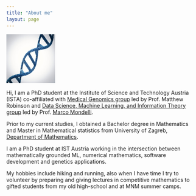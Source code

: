 ```yaml
---
title: "About me"
layout: page
---
```



<img src="/images/mypub19_small.jpg" alt="My photo" style="width:128px;height:128px;">


Hi, I am a PhD student at the Institute of Science and Technology Austria (ISTA) co-affiliated with [Medical Genomics group](https://ist.ac.at/en/research/robinson-group/) led by Prof. Matthew Robinson and [Data Science, Machine Learning, and Information Theory group](https://ist.ac.at/en/research/mondelli-group/) led by Prof. [Marco Mondelli](http://marcomondelli.com/index.html).

Prior to my current studies, I obtained a Bachelor degree in Mathematics and Master in Mathematical statistics from University of Zagreb, [Department of Mathematics](https://www.pmf.unizg.hr/math/en).

I am a PhD student at IST Austria working in the intersection between mathematically grounded ML, numerical mathematics, software development and genetics applications.

My hobbies include hiking and running, also when I have time I try to volunteer by preparing and giving lectures in competitive mathematics to gifted students from my old high-school and at MNM summer
camps.

